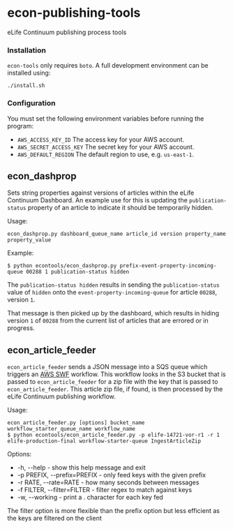 # econ-publishing-tools

eLife Continuum publishing process tools

### Installation

`econ-tools` only requires `boto`. A full development environment can be installed using:

    ./install.sh

### Configuration

You must set the following environment variables before running the program:

* `AWS_ACCESS_KEY_ID` The access key for your AWS account.
* `AWS_SECRET_ACCESS_KEY` The secret key for your AWS account.
* `AWS_DEFAULT_REGION` The default region to use, e.g. `us-east-1`.

## econ_dashprop

Sets string properties against versions of articles within the eLife Continuum Dashboard.
An example use for this is updating the `publication-status` property of an article to indicate it should be temporarily 
hidden.

Usage:

    econ_dashprop.py dashboard_queue_name article_id version property_name property_value

Example:

    $ python econtools/econ_dashprop.py prefix-event-property-incoming-queue 00288 1 publication-status hidden

The `publication-status hidden` results in sending the `publication-status` value of `hidden` onto the 
`event-property-incoming-queue` for article `00288`, version `1`. 

That message is then picked up by the dashboard, which results in hiding version `1` of `00288` from the current list of 
articles that are errored or in progress.

## econ_article_feeder

`econ_article_feeder` sends a JSON message into a SQS queue which triggers an [AWS SWF](https://aws.amazon.com/swf/) 
workflow. This workflow looks in the S3 bucket that is passed to `econ_article_feeder` for a zip file with the key that 
is passed to `econ_article_feeder`. This article zip file, if found, is then processed by the eLife Continuum publishing 
workflow.

Usage:

    econ_article_feeder.py [options] bucket_name workflow_starter_queue_name workflow_name
    $ python econtools/econ_article_feeder.py -p elife-14721-vor-r1 -r 1  elife-production-final workflow-starter-queue IngestArticleZip
    
Options:

*  -h, --help  - show this help message and exit
*  -p PREFIX, --prefix=PREFIX   - only feed keys with the given prefix
*  -r RATE, --rate=RATE  - how many seconds between messages
*  -f FILTER, --filter=FILTER  - filter regex to match against keys
*  -w, --working - print a . character for each key fed

The filter option is more flexible than the prefix option but less efficient as the keys are filtered on the client
